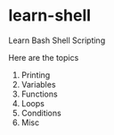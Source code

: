 # learn-shell

Learn Bash Shell Scripting 

Here are the topics

1. Printing
2. Variables
3. Functions
4. Loops
5. Conditions
6. Misc
